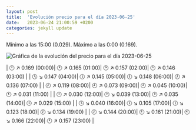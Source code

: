 ```yaml
---
layout: post
title:  'Evolución precio para el día 2023-06-25'
date:   2023-06-24 21:00:59 +0200
categories: jekyll update
---
```

Mínimo a las 15:00 (0.029). Máximo a las 0:00 (0.169). 

![Gráfica de la evolución del precio para el día 2023-06-25](https://files.botsin.space/media_attachments/files/110/600/741/631/076/057/original/b7b7feee672cd2b1.png)


| 🕛 ↗ 0.169 (00:00)| 🕐 ↗ 0.165 (01:00)| 🕑 ↗ 0.157 (02:00)| 🕒 ↗ 0.146 (03:00) | 
| 🕓 ↘ 0.147 (04:00)| 🕔 ↗ 0.145 (05:00)| 🕕 ↘ 0.148 (06:00)| 🕖 ↗ 0.136 (07:00) | 
| 🕗 ↗ 0.119 (08:00)| 🕘 ↗ 0.073 (09:00)| 🕙 ↗ 0.045 (10:00)| 🕚 ↗ 0.031 (11:00) | 
| 🕛 ↗ 0.030 (12:00)| 🕐 ↘ 0.039 (13:00)| 🕑 ↗ 0.035 (14:00)| 🕒 ↗ 0.029 (15:00) | 
| 🕓 ↘ 0.040 (16:00)| 🕔 ↘ 0.105 (17:00)| 🕕 ↘ 0.123 (18:00)| 🕖 ↘ 0.134 (19:00) | 
| 🕗 ↘ 0.144 (20:00)| 🕘 ↘ 0.161 (21:00)| 🕙 ↘ 0.166 (22:00)| 🕚 ↗ 0.157 (23:00) | 
 

